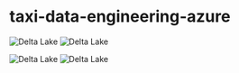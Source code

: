 # taxi-data-engineering-azure


![Delta Lake](https://img.shields.io/badge/Delta%20Lake-0DB7ED?logoColor=white)
![Delta Lake](https://img.shields.io/badge/Delta%20Lake-1B1F23?logoColor=0DB7ED)

![Delta Lake](https://img.shields.io/badge/Delta%20Lake-FE3626?logo=databricks&logoColor=white)
![Delta Lake](https://img.shields.io/badge/Delta%20Lake-0DB7ED?logo=data:image/svg+xml;base64,BASE64_SVG&logoColor=white)


